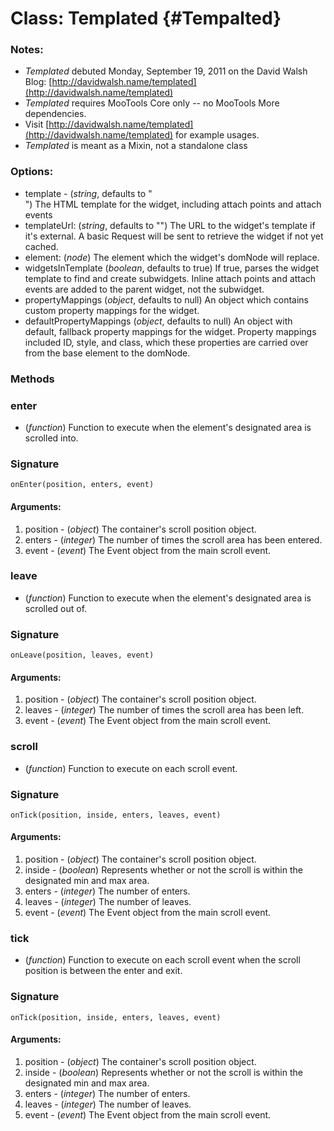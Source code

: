 Class: Templated {#Tempalted}
=============================

### Notes:

- *Templated* debuted Monday, September 19, 2011 on the David Walsh Blog:  [http://davidwalsh.name/templated](http://davidwalsh.name/templated)
- *Templated* requires MooTools Core only -- no MooTools More dependencies.
- Visit [http://davidwalsh.name/templated](http://davidwalsh.name/templated) for example usages.
- *Templated* is meant as a Mixin, not a standalone class

### Options:

* template - (*string*, defaults to "<div></div>")  The HTML template for the widget, including attach points and attach events
* templateUrl:  (*string*, defaults to "")  The URL to the widget's template if it's external.  A basic Request will be sent to retrieve the widget if not yet cached.
* element:  (*node*)  The element which the widget's domNode will replace.
* widgetsInTemplate (*boolean*, defaults to true)  If true, parses the widget template to find and create subwidgets.  Inline attach points and attach events are added to the parent widget, not the subwidget.
* propertyMappings (*object*, defaults to null)  An object which contains custom property mappings for the widget.
* defaultPropertyMappings (*object*, defaults to null)  An object with default, fallback property mappings for the widget.  Property mappings included ID, style, and class, which these properties are carried over from the base element to the domNode.


### Methods

### enter

* (*function*) Function to execute when the element's designated area is scrolled into.

### Signature

	onEnter(position, enters, event)
	
#### Arguments:

1. position - (*object*) The container's scroll position object.
2. enters - (*integer*) The number of times the scroll area has been entered.
3. event - (*event*) The Event object from the main scroll event.


### leave

* (*function*) Function to execute when the element's designated area is scrolled out of.

### Signature

	onLeave(position, leaves, event)
	
#### Arguments:

1. position - (*object*) The container's scroll position object.
2. leaves - (*integer*) The number of times the scroll area has been left.
3. event - (*event*) The Event object from the main scroll event.

### scroll

* (*function*) Function to execute on each scroll event.

### Signature

	onTick(position, inside, enters, leaves, event)
	
#### Arguments:

1. position - (*object*) The container's scroll position object.
2. inside - (*boolean*) Represents whether or not the scroll is within the designated min and max area.
3. enters - (*integer*) The number of enters.
4. leaves - (*integer*) The number of leaves.
5. event - (*event*) The Event object from the main scroll event.


### tick

* (*function*) Function to execute on each scroll event when the scroll position is between the enter and exit.

### Signature

	onTick(position, inside, enters, leaves, event)
	
#### Arguments:

1. position - (*object*) The container's scroll position object.
2. inside - (*boolean*) Represents whether or not the scroll is within the designated min and max area.
3. enters - (*integer*) The number of enters.
4. leaves - (*integer*) The number of leaves.
5. event - (*event*) The Event object from the main scroll event.